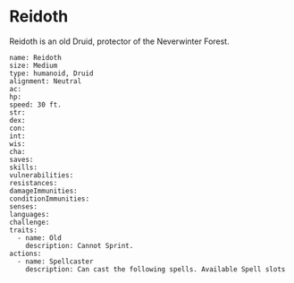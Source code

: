 
# Reidoth

Reidoth is an old Druid, protector of the Neverwinter Forest.


```Monster {.two-column}
name: Reidoth
size: Medium
type: humanoid, Druid
alignment: Neutral
ac: 
hp: 
speed: 30 ft.
str: 
dex: 
con: 
int: 
wis: 
cha: 
saves: 
skills: 
vulnerabilities: 
resistances: 
damageImmunities: 
conditionImmunities: 
senses: 
languages: 
challenge: 
traits:
  - name: Old
    description: Cannot Sprint. 
actions:
  - name: Spellcaster
    description: Can cast the following spells. Available Spell slots


```